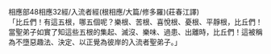 相應部48相應32經/入流者經(根相應/大篇/修多羅)(莊春江譯)  
「比丘們！有這五根，哪五個呢？樂根、苦根、喜悅根、憂根、平靜根，比丘們！當聖弟子如實了知這些五根的集起、滅沒、樂味、過患、出離時，比丘們！這被稱為不墮惡趣法、決定、以正覺為彼岸的入流者聖弟子。」  
  
  
